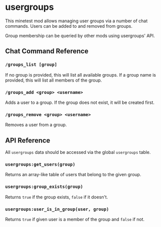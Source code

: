 # usergroups

This minetest mod allows managing user groups via a number of chat commands.
Users can be added to and removed from groups.

Group membership can be queried by other mods using usergroups' API.


## Chat Command Reference

### `/groups_list [group]`

If no group is provided, this will list all available groups.
If a group name is provided, this will list all members of the group.

### `/groups_add <group> <username>`

Adds a user to a group. If the group does not exist, it will be created first.

### `/groups_remove <group> <username>`

Removes a user from a group.


## API Reference

All `usergroups` data should be accessed via the global `usergroups` table.

### `usergroups:get_users(group)`

Returns an array-like table of users that belong to the given group.

### `usergroups:group_exists(group)`

Returns `true` if the group exists, `false` if it doesn't.

### `usergroups:user_is_in_group(user, group)`

Returns `true` if given user is a member of the group and `false` if not.
